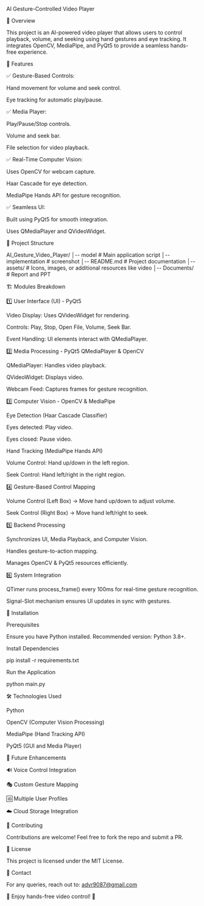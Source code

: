 AI Gesture-Controlled Video Player

📌 Overview

This project is an AI-powered video player that allows users to control playback, volume, and seeking using hand gestures and eye tracking. It integrates OpenCV, MediaPipe, and PyQt5 to provide a seamless hands-free experience.

🎯 Features

✅ Gesture-Based Controls:

Hand movement for volume and seek control.

Eye tracking for automatic play/pause.

✅ Media Player:

Play/Pause/Stop controls.

Volume and seek bar.

File selection for video playback.

✅ Real-Time Computer Vision:

Uses OpenCV for webcam capture.

Haar Cascade for eye detection.

MediaPipe Hands API for gesture recognition.

✅ Seamless UI:

Built using PyQt5 for smooth integration.

Uses QMediaPlayer and QVideoWidget.

📂 Project Structure

AI_Gesture_Video_Player/
│-- model                 # Main application script
│-- implementation        # screenshot
│-- README.md               # Project documentation
│-- assets/                 # Icons, images, or additional resources like video
│-- Documents/                 # Report and PPT

🏗️ Modules Breakdown

1️⃣ User Interface (UI) - PyQt5

Video Display: Uses QVideoWidget for rendering.

Controls: Play, Stop, Open File, Volume, Seek Bar.

Event Handling: UI elements interact with QMediaPlayer.

2️⃣ Media Processing - PyQt5 QMediaPlayer & OpenCV

QMediaPlayer: Handles video playback.

QVideoWidget: Displays video.

Webcam Feed: Captures frames for gesture recognition.

3️⃣ Computer Vision - OpenCV & MediaPipe

Eye Detection (Haar Cascade Classifier)

Eyes detected: Play video.

Eyes closed: Pause video.

Hand Tracking (MediaPipe Hands API)

Volume Control: Hand up/down in the left region.

Seek Control: Hand left/right in the right region.

4️⃣ Gesture-Based Control Mapping

Volume Control (Left Box) → Move hand up/down to adjust volume.

Seek Control (Right Box) → Move hand left/right to seek.

5️⃣ Backend Processing

Synchronizes UI, Media Playback, and Computer Vision.

Handles gesture-to-action mapping.

Manages OpenCV & PyQt5 resources efficiently.

6️⃣ System Integration

QTimer runs process_frame() every 100ms for real-time gesture recognition.

Signal-Slot mechanism ensures UI updates in sync with gestures.

🔧 Installation

Prerequisites

Ensure you have Python installed. Recommended version: Python 3.8+.

Install Dependencies

pip install -r requirements.txt

Run the Application

python main.py

🛠️ Technologies Used

Python

OpenCV (Computer Vision Processing)

MediaPipe (Hand Tracking API)

PyQt5 (GUI and Media Player)

📌 Future Enhancements

🔊 Voice Control Integration

🎭 Custom Gesture Mapping

🆔 Multiple User Profiles

☁️ Cloud Storage Integration

🤝 Contributing

Contributions are welcome! Feel free to fork the repo and submit a PR.

📝 License

This project is licensed under the MIT License.

📧 Contact

For any queries, reach out to: advr9087@gmail.com

🚀 Enjoy hands-free video control! 🎥

